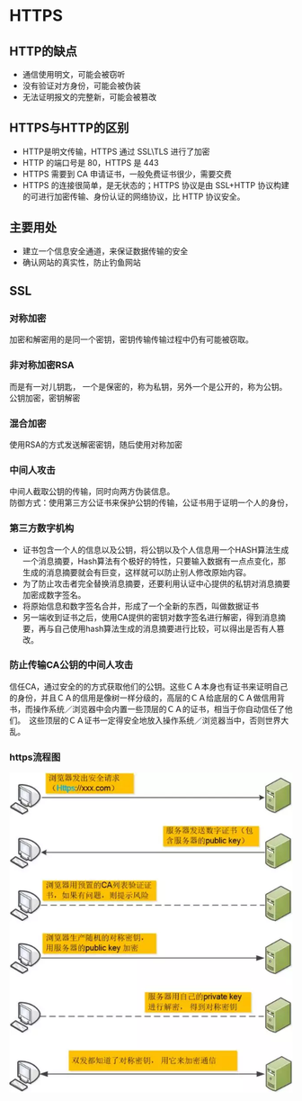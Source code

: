 # HTTPS
## HTTP的缺点
-   通信使用明文，可能会被窃听
-   没有验证对方身份，可能会被伪装
-   无法证明报文的完整新，可能会被篡改
## HTTPS与HTTP的区别
-   HTTP是明文传输，HTTPS 通过 SSL\TLS 进行了加密  
-   HTTP 的端口号是 80，HTTPS 是 443  
-   HTTPS 需要到 CA 申请证书，一般免费证书很少，需要交费  
-   HTTPS 的连接很简单，是无状态的；HTTPS 协议是由 SSL+HTTP 协议构建的可进行加密传输、身份认证的网络协议，比 HTTP 协议安全。  

## 主要用处
-   建立一个信息安全通道，来保证数据传输的安全  
-   确认网站的真实性，防止钓鱼网站  

## SSL
### 对称加密
加密和解密用的是同一个密钥，密钥传输传输过程中仍有可能被窃取。  

### 非对称加密RSA
而是有一对儿钥匙， 一个是保密的，称为私钥，另外一个是公开的，称为公钥。公钥加密，密钥解密  

### 混合加密
使用RSA的方式发送解密密钥，随后使用对称加密  

### 中间人攻击
中间人截取公钥的传输，同时向两方伪装信息。    
防御方式：使用第三方公证书来保护公钥的传输，公证书用于证明一个人的身份，

### 第三方数字机构
-   证书包含一个人的信息以及公钥，将公钥以及个人信息用一个HASH算法生成一个消息摘要，Hash算法有个极好的特性，只要输入数据有一点点变化，那生成的消息摘要就会有巨变，这样就可以防止别人修改原始内容。   
-   为了防止攻击者完全替换消息摘要，还要利用认证中心提供的私钥对消息摘要加密成数字签名。  
-   将原始信息和数字签名合并，形成了一个全新的东西，叫做数据证书   
-   另一端收到证书之后，使用CA提供的密钥对数字签名进行解密，得到消息摘要，再与自己使用hash算法生成的消息摘要进行比较，可以得出是否有人篡改。  

### 防止传输CA公钥的中间人攻击
信任CA，通过安全的的方式获取他们的公钥。这些ＣＡ本身也有证书来证明自己的身份，并且ＣＡ的信用是像树一样分级的，高层的ＣＡ给底层的ＣＡ做信用背书，而操作系统／浏览器中会内置一些顶层的ＣＡ的证书，相当于你自动信任了他们。　这些顶层的ＣＡ证书一定得安全地放入操作系统／浏览器当中，否则世界大乱。  

###  https流程图
![](https://github.com/lyyh/FELearningNotes/blob/master/public/images/part%203/%E8%AE%A1%E7%AE%97%E6%9C%BA%E7%BD%91%E7%BB%9C/htts_establish.png)



